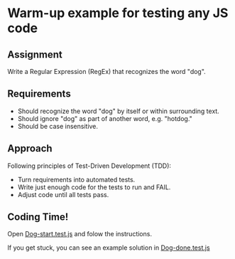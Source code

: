 # Warm-up example for testing any JS code

## Assignment

Write a Regular Expression (RegEx) that recognizes the word "dog".

## Requirements

- Should recognize the word "dog" by itself or within surrounding text.
- Should ignore "dog" as part of another word, e.g. "hotdog."
- Should be case insensitive.

## Approach

Following principles of Test-Driven Development (TDD):

- Turn requirements into automated tests.
- Write just enough code for the tests to run and FAIL.
- Adjust code until all tests pass.

## Coding Time!

Open [Dog-start.test.js](../src/Components/__tests__/Dog-start.test.js) and folow the instructions.

If you get stuck, you can see an example solution in [Dog-done.test.js](../src/Components/__tests__/Dog-done.test.js)
